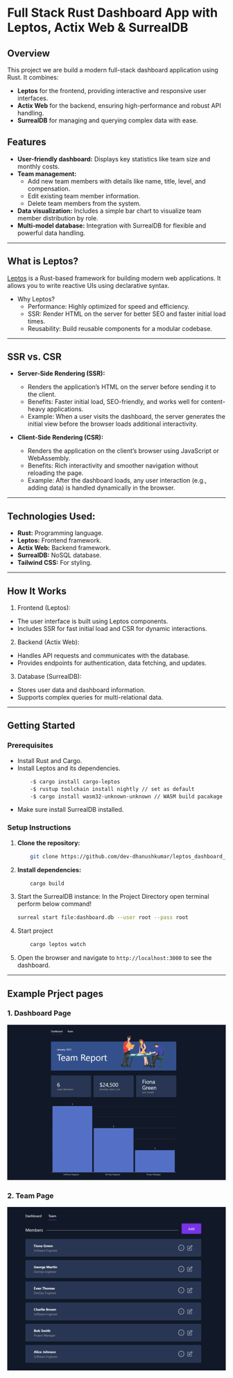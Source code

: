 <!-- <picture>
    <source srcset="https://raw.githubusercontent.com/leptos-rs/leptos/main/docs/logos/Leptos_logo_Solid_White.svg" media="(prefers-color-scheme: dark)">
    <img src="https://raw.githubusercontent.com/leptos-rs/leptos/main/docs/logos/Leptos_logo_RGB.svg" alt="Leptos Logo">
</picture>

# Leptos Starter Template

This is a template for use with the [Leptos](https://github.com/leptos-rs/leptos) web framework and the [cargo-leptos](https://github.com/akesson/cargo-leptos) tool.

## Creating your template repo

If you don't have `cargo-leptos` installed you can install it with

`cargo install cargo-leptos --locked`

Then run

`cargo leptos new --git leptos-rs/start`

to generate a new project template (you will be prompted to enter a project name).

`cd {projectname}`

to go to your newly created project.

Of course, you should explore around the project structure, but the best place to start with your application code is in `src/app.rs`.

## Running your project

`cargo leptos watch`  
By default, you can access your local project at `http://localhost:3000`

## Installing Additional Tools

By default, `cargo-leptos` uses `nightly` Rust, `cargo-generate`, and `sass`. If you run into any trouble, you may need to install one or more of these tools.

1. `rustup toolchain install nightly --allow-downgrade` - make sure you have Rust nightly
2. `rustup target add wasm32-unknown-unknown` - add the ability to compile Rust to WebAssembly
3. `cargo install cargo-generate` - install `cargo-generate` binary (should be installed automatically in future)
4. `npm install -g sass` - install `dart-sass` (should be optional in future)

## Executing a Server on a Remote Machine Without the Toolchain
After running a `cargo leptos build --release` the minimum files needed are:

1. The server binary located in `target/server/release`
2. The `site` directory and all files within located in `target/site`

Copy these files to your remote server. The directory structure should be:
```text
leptos_start
site/
```
Set the following environment variables (updating for your project as needed):
```sh
export LEPTOS_OUTPUT_NAME="leptos_start"
export LEPTOS_SITE_ROOT="site"
export LEPTOS_SITE_PKG_DIR="pkg"
export LEPTOS_SITE_ADDR="127.0.0.1:3000"
export LEPTOS_RELOAD_PORT="3001"
```
Finally, run the server binary.

## Notes about CSR and Trunk:
Although it is not recommended, you can also run your project without server integration using the feature `csr` and `trunk serve`:

`trunk serve --open --features csr`

This may be useful for integrating external tools which require a static site, e.g. `tauri`.

## Licensing

This template itself is released under the Unlicense. You should replace the LICENSE for your own application with an appropriate license if you plan to release it publicly. -->


# Full Stack Rust Dashboard App with Leptos, Actix Web & SurrealDB

## **Overview**
This project we are build a modern full-stack dashboard application using Rust. It combines:

- **Leptos** for the frontend, providing interactive and responsive user interfaces.
- **Actix Web** for the backend, ensuring high-performance and robust API handling.
- **SurrealDB** for managing and querying complex data with ease.

## **Features**
- **User-friendly dashboard:** Displays key statistics like team size and monthly costs.
- **Team management:**
    - Add new team members with details like name, title, level, and compensation.
    - Edit existing team member information.
    - Delete team members from the system.
- **Data visualization:**  Includes a simple bar chart to visualize team member distribution by role.
- **Multi-model database:** Integration with SurrealDB for flexible and powerful data handling.

---
## **What is Leptos?**
[Leptos](https://github.com/leptos-rs/leptos) is a Rust-based framework for building modern web applications. It allows you to write reactive UIs using declarative syntax.

- Why Leptos?
    - Performance: Highly optimized for speed and efficiency.
    - SSR: Render HTML on the server for better SEO and faster initial load times.
    - Reusability: Build reusable components for a modular codebase.

---
## **SSR vs. CSR**
- **Server-Side Rendering (SSR):**

    - Renders the application’s HTML on the server before sending it to the client.
    - Benefits: Faster initial load, SEO-friendly, and works well for content-heavy applications.
    - Example: When a user visits the dashboard, the server generates the initial view before the browser loads additional interactivity.
- **Client-Side Rendering (CSR):**

    - Renders the application on the client’s browser using JavaScript or WebAssembly.
    - Benefits: Rich interactivity and smoother navigation without reloading the page.
    - Example: After the dashboard loads, any user interaction (e.g., adding data) is handled dynamically in the browser.

---

## **Technologies Used:**
- **Rust:** Programming language.
- **Leptos:** Frontend framework.
- **Actix Web:** Backend framework.
- **SurrealDB:** NoSQL database.
- **Tailwind CSS:** For styling.

---

## **How It Works**
1. Frontend (Leptos):

- The user interface is built using Leptos components.
- Includes SSR for fast initial load and CSR for dynamic interactions.
2. Backend (Actix Web):

- Handles API requests and communicates with the database.
- Provides endpoints for authentication, data fetching, and updates.
3. Database (SurrealDB):

- Stores user data and dashboard information.
- Supports complex queries for multi-relational data.

---
## **Getting Started**

### **Prerequisites**
- Install Rust and Cargo.
- Install Leptos and its dependencies.
    ```bash
        -$ cargo install cargo-leptos
        -$ rustup toolchain install nightly // set as default
        -$ cargo install wasm32-unknown-unknown // WASM build pacakage
    ```
- Make sure install SurrealDB installed.

### **Setup Instructions**
1. **Clone the repository:**
    ```bash
        git clone https://github.com/dev-dhanushkumar/leptos_dashboard_app.git
    ```
2. **Install dependencies:**
    ```bash
        cargo build
    ```
3. Start the SurrealDB instance:
In the Project Directory open terminal perform below command!
    ```bash
    surreal start file:dashboard.db --user root --pass root 
    ```
4. Start project
    ```bash
        cargo leptos watch
    ```
5. Open the browser and navigate to `http://localhost:3000` to see the dashboard.

---
## **Example Prject pages**

### 1. **Dashboard Page**

![dashboard](https://github.com/dev-dhanushkumar/leptos_dashboard_app/blob/main/assets/dashboard_page.png)

### 2. **Team Page**
![team_page](https://github.com/dev-dhanushkumar/leptos_dashboard_app/blob/main/assets/team_page.png)
